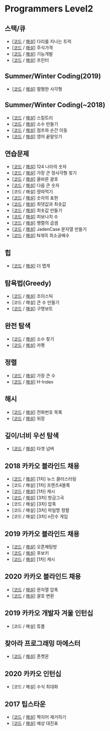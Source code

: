 # Programmers Level2



## 스택/큐

- [[코드](https://github.com/Kaist-Master/Algorithm-Master/blob/master/programmers/level2/code/%EB%8B%A4%EB%A6%AC%EB%A5%BC%20%EC%A7%80%EB%82%98%EB%8A%94%20%ED%8A%B8%EB%9F%AD.py) / [해설]( https://eda-ai-lab.tistory.com/454?category=766271 )] 다리를 지나는 트럭 
- [[코드](https://github.com/Kaist-Master/Algorithm-Master/blob/master/programmers/level2/code/%EC%A3%BC%EC%8B%9D%EA%B0%80%EA%B2%A9.py) / [해설]( https://eda-ai-lab.tistory.com/457 )] 주식가격
- [[코드](https://github.com/Kaist-Master/Algorithm-Master/blob/master/programmers/level2/code/%EA%B8%B0%EB%8A%A5%EA%B0%9C%EB%B0%9C.py) / [해설]( https://eda-ai-lab.tistory.com/453?category=766271 )] 기능개발
- [[코드](https://github.com/Kaist-Master/Algorithm-Master/blob/master/programmers/level2/code/%ED%94%84%EB%A6%B0%ED%84%B0.py) / [해설]( https://eda-ai-lab.tistory.com/461?category=766271 )] 프린터

## Summer/Winter Coding(2019)

- [[코드](https://github.com/Kaist-Master/Algorithm-Master/blob/master/programmers/level2/code/%EB%A9%80%EC%A9%A1%ED%95%9C%20%EC%82%AC%EA%B0%81%ED%98%95.py) / [해설]( https://eda-ai-lab.tistory.com/459?category=766271 )] 멀쩡한 사각형

## Summer/Winter Coding(~2018)

- [[코드](https://github.com/Kaist-Master/Algorithm-Master/blob/master/programmers/level2/code/%EC%8A%A4%ED%82%AC%ED%8A%B8%EB%A6%AC.py) / [해설]( https://eda-ai-lab.tistory.com/460?category=766271 )] 스킬트리
- [[코드](https://github.com/Kaist-Master/Algorithm-Master/blob/master/programmers/level2/code/%EC%86%8C%EC%88%98%20%EB%A7%8C%EB%93%A4%EA%B8%B0.py) / [해설]( https://eda-ai-lab.tistory.com/493?category=766271 )] 소수 만들기
- [[코드](https://github.com/Kaist-Master/Algorithm-Master/blob/master/programmers/level2/code/%EC%A0%90%ED%94%84%EC%99%80%20%EC%88%9C%EA%B0%84%20%EC%9D%B4%EB%8F%99.py) / [해설]( https://eda-ai-lab.tistory.com/497?category=766271 )] 점프와 순간 이동
- [[코드](https://github.com/Kaist-Master/Algorithm-Master/blob/master/programmers/level2/code/%EC%98%81%EC%96%B4%20%EB%81%9D%EB%A7%90%EC%9E%87%EA%B8%B0.py) / [해설]( https://eda-ai-lab.tistory.com/499?category=766271 )] 영어 끝말잇기

## 연습문제

-  [[코드](https://github.com/Kaist-Master/Algorithm-Master/blob/master/programmers/level2/code/124%20%EB%82%98%EB%9D%BC%EC%9D%98%20%EC%88%AB%EC%9E%90.py) / [해설](https://eda-ai-lab.tistory.com/452?category=766271)] 124 나라의 숫자
- [[코드](https://github.com/Kaist-Master/Algorithm-Master/blob/master/programmers/level2/code/%EA%B0%80%EC%9E%A5%20%ED%81%B0%20%EC%A0%95%EC%82%AC%EA%B0%81%ED%98%95%20%EC%B0%BE%EA%B8%B0.py) / [해설]( https://eda-ai-lab.tistory.com/480?category=766271 )] 가장 큰 정사각형 찾기
- [[코드](https://github.com/Kaist-Master/Algorithm-Master/blob/master/programmers/level2/code/%EC%98%AC%EB%B0%94%EB%A5%B8%20%EA%B4%84%ED%98%B8.py) / [해설]( https://eda-ai-lab.tistory.com/478?category=766271 )] 올바른 괄호
- [[코드](https://github.com/Kaist-Master/Algorithm-Master/blob/master/programmers/level2/code/%EB%8B%A4%EC%9D%8C%20%ED%81%B0%20%EC%88%AB%EC%9E%90.py) / [해설]( https://eda-ai-lab.tistory.com/479?category=766271 )] 다음 큰 숫자
- [코드 / 해설] 땅따먹기
- [[코드](https://github.com/Kaist-Master/Algorithm-Master/blob/master/programmers/level2/code/%EC%88%AB%EC%9E%90%EC%9D%98%20%ED%91%9C%ED%98%84.py) / [해설]( https://eda-ai-lab.tistory.com/485?category=766271 )] 숫자의 표현
- [[코드](https://github.com/Kaist-Master/Algorithm-Master/blob/master/programmers/level2/code/%EC%B5%9C%EB%8C%93%EA%B0%92%EA%B3%BC%20%EC%B5%9C%EC%86%9F%EA%B0%92.py) / [해설]( https://eda-ai-lab.tistory.com/486?category=766271 )] 최댓값과 최솟값
- [[코드](https://github.com/Kaist-Master/Algorithm-Master/blob/master/programmers/level2/code/%EC%B5%9C%EC%86%9F%EA%B0%92%20%EB%A7%8C%EB%93%A4%EA%B8%B0.py) / [해설]( https://eda-ai-lab.tistory.com/487?category=766271 )] 최솟값 만들기
- [[코드](https://github.com/Kaist-Master/Algorithm-Master/blob/master/programmers/level2/code/%ED%94%BC%EB%B3%B4%EB%82%98%EC%B9%98%20%EC%88%98.py) / [해설]( https://eda-ai-lab.tistory.com/488?category=766271 )] 피보나치 수
- [[코드](https://github.com/Kaist-Master/Algorithm-Master/blob/master/programmers/level2/code/%ED%96%89%EB%A0%AC%EC%9D%98%20%EA%B3%B1%EC%85%88.py) / [해설]( https://eda-ai-lab.tistory.com/489?category=766271 )] 행렬의 곱셈
- [[코드](https://github.com/Kaist-Master/Algorithm-Master/blob/master/programmers/level2/code/JadenCase%20%EB%AC%B8%EC%9E%90%EC%97%B4%20%EB%A7%8C%EB%93%A4%EA%B8%B0.py) / [해설]( https://eda-ai-lab.tistory.com/490?category=766271 )] JadenCase 문자열 만들기
- [[코드](https://github.com/Kaist-Master/Algorithm-Master/blob/master/programmers/level2/code/N%EA%B0%9C%EC%9D%98%20%EC%B5%9C%EC%86%8C%EA%B3%B5%EB%B0%B0%EC%88%98.py) / [해설]( https://eda-ai-lab.tistory.com/491?category=766271 )] N개의 최소공배수

## 힙

- [[코드](https://github.com/Kaist-Master/Algorithm-Master/blob/master/programmers/level2/code/%EB%8D%94%20%EB%A7%B5%EA%B2%8C.py) / [해설]( https://eda-ai-lab.tistory.com/469 )] 더 맵게

## 탐욕법(Greedy)

- [[코드](https://github.com/Kaist-Master/Algorithm-Master/blob/master/programmers/level2/code/%EC%A1%B0%EC%9D%B4%EC%8A%A4%ED%8B%B1.py) / [해설]( https://eda-ai-lab.tistory.com/464?category=766271 )] 조이스틱
- [코드 / 해설] 큰 수 만들기
- [[코드](https://github.com/Kaist-Master/Algorithm-Master/blob/master/programmers/level2/code/%EA%B5%AC%EB%AA%85%EB%B3%B4%ED%8A%B8.py) / [해설]( https://eda-ai-lab.tistory.com/474?category=766271 )] 구명보트

## 완전 탐색

- [[코드](https://github.com/Kaist-Master/Algorithm-Master/blob/master/programmers/level2/code/%EC%86%8C%EC%88%98%20%EC%B0%BE%EA%B8%B0.py) / [해설]( https://eda-ai-lab.tistory.com/466?category=766271 )] 소수 찾기
- [[코드](https://github.com/Kaist-Master/Algorithm-Master/blob/master/programmers/level2/code/%EC%B9%B4%ED%8E%AB.py) / [해설]( https://eda-ai-lab.tistory.com/476?category=766271 )] 카펫

## 정렬

- [[코드](https://github.com/Kaist-Master/Algorithm-Master/blob/master/programmers/level2/code/%EA%B0%80%EC%9E%A5%20%ED%81%B0%20%EC%88%98.py) / [해설]( https://eda-ai-lab.tistory.com/467?category=766271 )] 가장 큰 수
- [[코드](https://github.com/Kaist-Master/Algorithm-Master/blob/master/programmers/level2/code/H-Index.py) / [해설]( https://eda-ai-lab.tistory.com/471?category=766271 )] H-Index

## 해시

- [[코드](https://github.com/Kaist-Master/Algorithm-Master/blob/master/programmers/level2/code/%EC%A0%84%ED%99%94%EB%B2%88%ED%98%B8%20%EB%AA%A9%EB%A1%9D.py) / [해설]( https://eda-ai-lab.tistory.com/470?category=766271 )] 전화번호 목록
- [[코드](https://github.com/Kaist-Master/Algorithm-Master/blob/master/programmers/level2/code/%EC%9C%84%EC%9E%A5.py) / [해설]( https://eda-ai-lab.tistory.com/472?category=766271 )] 위장

## 깊이/너비 우선 탐색

- [[코드](https://github.com/Kaist-Master/Algorithm-Master/blob/master/programmers/level2/code/%ED%83%80%EA%B2%9F%20%EB%84%98%EB%B2%84.py) / [해설]( https://eda-ai-lab.tistory.com/475?category=766271 )] 타겟 넘버

## 2018 카카오 블라인드 채용

-  [[코드](https://github.com/Kaist-Master/Algorithm-Master/blob/master/programmers/level2/code/%EB%89%B4%EC%8A%A4%20%ED%81%B4%EB%9F%AC%EC%8A%A4%ED%84%B0%EB%A7%81.py) / [해설](https://eda-ai-lab.tistory.com/501)] [1차] 뉴스 클러스터링
- [코드 / 해설] [1차] 프렌즈4블록
- [[코드](https://github.com/Kaist-Master/Algorithm-Master/blob/master/programmers/level2/code/%EC%BA%90%EC%8B%9C.py) / [해설]( https://eda-ai-lab.tistory.com/503?category=766271 )] [1차] 캐시
-  [[코드](https://github.com/Kaist-Master/Algorithm-Master/blob/master/programmers/level2/code/%EB%B0%A9%EA%B8%88%EA%B7%B8%EA%B3%A1.py) / [해설](https://eda-ai-lab.tistory.com/506)] [3차] 방금그곡
- [코드 / 해설] [3차] 압축
- [코드 / 해설] [3차] 파일명 정렬
- [코드 / 해설] [3차] n진수 게임

## 2019 카카오 블라인드 채용

-  [[코드](https://github.com/Kaist-Master/Algorithm-Master/blob/master/programmers/level2/code/%EC%98%A4%ED%94%88%EC%B1%84%ED%8C%85%EB%B0%A9.py) / [해설](https://eda-ai-lab.tistory.com/504)] 오픈채팅방
- [[코드](https://github.com/Kaist-Master/Algorithm-Master/blob/master/programmers/level2/code/%ED%9B%84%EB%B3%B4%ED%82%A4.py) / [해설]( https://eda-ai-lab.tistory.com/505 )] 후보키
-  [[코드](https://github.com/Kaist-Master/Algorithm-Master/blob/master/programmers/level2/code/%EC%BA%90%EC%8B%9C.py) / [해설](https://eda-ai-lab.tistory.com/503)] [1차] 캐시

## 2020 카카오 블라인드 채용 

- [[코드](https://github.com/Kaist-Master/Algorithm-Master/blob/master/programmers/level2/code/%EB%AC%B8%EC%9E%90%EC%97%B4%20%EC%95%95%EC%B6%95.py) / [해설]( https://eda-ai-lab.tistory.com/463?category=766271 )] 문자열 압축
- [[코드](https://github.com/Kaist-Master/Algorithm-Master/blob/master/programmers/level2/code/%EA%B4%84%ED%98%B8%20%EB%B3%80%ED%99%98.py) / [해설]( https://eda-ai-lab.tistory.com/468 )] 괄호 변환

## 2019 카카오 개발자 겨울 인턴십

- [코드 / 해설] 튜플

## 찾아라 프로그래밍 마에스터

- [[코드](https://github.com/Kaist-Master/Algorithm-Master/blob/master/programmers/level2/code/%ED%8F%B0%EC%BC%93%EB%AA%AC.py) / [해설]( https://eda-ai-lab.tistory.com/481?category=766271 )] 폰켓몬

## 2020 카카오 인턴십

- [코드 / 해설] 수식 최대화

## 2017 팁스타운

- [[코드](https://github.com/Kaist-Master/Algorithm-Master/blob/master/programmers/level2/code/%EC%A7%9D%EC%A7%80%EC%96%B4%20%EC%A0%9C%EA%B1%B0%ED%95%98%EA%B8%B0.py) / [해설]( https://eda-ai-lab.tistory.com/492?category=766271 )] 짝지어 제거하기
- [[코드](https://github.com/Kaist-Master/Algorithm-Master/blob/master/programmers/level2/code/%EC%98%88%EC%83%81%20%EB%8C%80%EC%A7%84%ED%91%9C.py) / [해설]( https://eda-ai-lab.tistory.com/500 )] 예상 대진표

